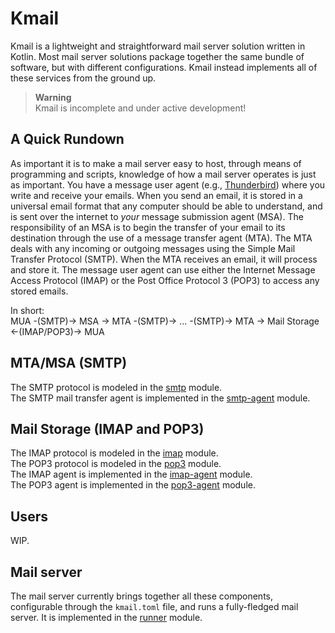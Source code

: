 # Kmail
Kmail is a lightweight and straightforward mail server solution written in Kotlin. Most mail server solutions package together the same bundle of software, but with different configurations. Kmail instead implements all of these services from the ground up.

> **Warning**  
> Kmail is incomplete and under active development!

## A Quick Rundown
As important it is to make a mail server easy to host, through means of programming and scripts, knowledge of how a mail server operates is just as important. You have a message user agent (e.g., [Thunderbird](https://www.thunderbird.net/en-US/)) where you write and receive your emails. When you send an email, it is stored in a universal email format that any computer should be able to understand, and is sent over the internet to *your* message submission agent (MSA). The responsibility of an MSA is to begin the transfer of your email to its destination through the use of a message transfer agent (MTA). The MTA deals with any incoming or outgoing messages using the Simple Mail Transfer Protocol (SMTP). When the MTA receives an email, it will process and store it. The message user agent can use either the Internet Message Access Protocol (IMAP) or the Post Office Protocol 3 (POP3) to access any stored emails.

In short:\
MUA -(SMTP)-> MSA -> MTA -(SMTP)-> ... -(SMTP)-> MTA -> Mail Storage <-(IMAP/POP3)-> MUA

## MTA/MSA (SMTP)
The SMTP protocol is modeled in the [smtp](mailserver/smtp) module.\
The SMTP mail transfer agent is implemented in the [smtp-agent](mailserver/smtp-agent) module.

## Mail Storage (IMAP and POP3)
The IMAP protocol is modeled in the [imap](mailserver/imap) module.\
The POP3 protocol is modeled in the [pop3](mailserver/pop3) module.\
The IMAP agent is implemented in the [imap-agent](mailserver/imap-agent) module.\
The POP3 agent is implemented in the [pop3-agent](mailserver/pop3-agent) module.

## Users
WIP.

## Mail server
The mail server currently brings together all these components, configurable through the `kmail.toml` file, and runs a fully-fledged mail server. It is implemented in the [runner](mailserver/runner) module.